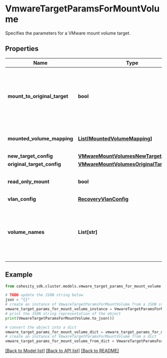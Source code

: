 # VmwareTargetParamsForMountVolume

Specifies the parameters for a VMware mount volume target.

## Properties

Name | Type | Description | Notes
------------ | ------------- | ------------- | -------------
**mount_to_original_target** | **bool** | Specifies whether to mount to the original target. If true, originalTargetConfig must be specified. If false, newTargetConfig must be specified. | 
**mounted_volume_mapping** | [**List[MountedVolumeMapping]**](MountedVolumeMapping.md) | Specifies the mapping of original volumes and mounted volumes | [optional] [readonly] 
**new_target_config** | [**VMwareMountVolumesNewTargetConfig**](VMwareMountVolumesNewTargetConfig.md) |  | [optional] 
**original_target_config** | [**VMwareMountVolumesOriginalTargetConfig**](VMwareMountVolumesOriginalTargetConfig.md) |  | [optional] 
**read_only_mount** | **bool** | Specifies whether to perform a read-only mount. Default is false. | [optional] 
**vlan_config** | [**RecoveryVlanConfig**](RecoveryVlanConfig.md) |  | [optional] 
**volume_names** | **List[str]** | Specifies the names of volumes that need to be mounted. If this is not specified then all volumes that are part of the source VM will be mounted on the target VM. | [optional] 

## Example

```python
from cohesity_sdk.cluster.models.vmware_target_params_for_mount_volume import VmwareTargetParamsForMountVolume

# TODO update the JSON string below
json = "{}"
# create an instance of VmwareTargetParamsForMountVolume from a JSON string
vmware_target_params_for_mount_volume_instance = VmwareTargetParamsForMountVolume.from_json(json)
# print the JSON string representation of the object
print(VmwareTargetParamsForMountVolume.to_json())

# convert the object into a dict
vmware_target_params_for_mount_volume_dict = vmware_target_params_for_mount_volume_instance.to_dict()
# create an instance of VmwareTargetParamsForMountVolume from a dict
vmware_target_params_for_mount_volume_from_dict = VmwareTargetParamsForMountVolume.from_dict(vmware_target_params_for_mount_volume_dict)
```
[[Back to Model list]](../README.md#documentation-for-models) [[Back to API list]](../README.md#documentation-for-api-endpoints) [[Back to README]](../README.md)


